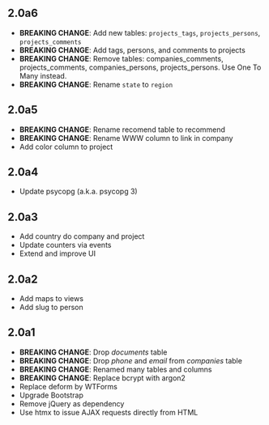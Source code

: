 2.0a6
-----

- **BREAKING CHANGE**: Add new tables: `projects_tags`, `projects_persons`, `projects_comments`
- **BREAKING CHANGE**: Add tags, persons, and comments to projects
- **BREAKING CHANGE**: Remove tables: companies_comments, projects_comments, companies_persons, projects_persons. Use One To Many instead.
- **BREAKING CHANGE**: Rename `state` to `region`

2.0a5
-----

- **BREAKING CHANGE**: Rename recomend table to recommend
- **BREAKING CHANGE**: Rename WWW column to link in company
- Add color column to project

2.0a4
-----

- Update psycopg (a.k.a. psycopg 3)

2.0a3
-----

- Add country do company and project
- Update counters via events
- Extend and improve UI

2.0a2
-----

- Add maps to views
- Add slug to person

2.0a1
-----

- **BREAKING CHANGE**: Drop *documents* table
- **BREAKING CHANGE**: Drop *phone* and *email* from *companies* table
- **BREAKING CHANGE**: Renamed many tables and columns
- **BREAKING CHANGE**: Replace bcrypt with argon2
- Replace deform by WTForms
- Upgrade Bootstrap
- Remove jQuery as dependency
- Use htmx to issue AJAX requests directly from HTML
